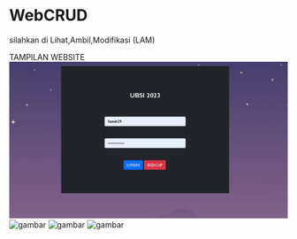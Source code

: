 # WebCRUD
silahkan di Lihat,Ambil,Modifikasi (LAM)

TAMPILAN WEBSITE
![gambar](https://github.com/fattahnurizha/web-mahasiswa/blob/main/img/login.jpeg)
![gambar](https://user-images.githubusercontent.com/100106630/162618268-0a9a58a8-3ebf-40ed-ab61-367999d0e839.png)
![gambar](https://user-images.githubusercontent.com/100106630/162618296-f795d63d-b945-444d-87ee-e419efb3a075.png)
![gambar](https://user-images.githubusercontent.com/100106630/162618348-9e8a5b09-c24c-4a51-83e5-567c1e829c94.png)
